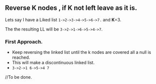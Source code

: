 ## Reverse K nodes , if K not left leave as it is.

Lets say I have a Liked list `1->2->3->4->5->6->7.`
and **K**=3.

The the resulting LL will be `3->2->1->6->5->4->7`.

### First Approach.
- Keep reversing the linked list until the k nodes are covered all a null is reached.
- This will make a discontinuous linked list.
- `3->2->1 6->5->4 7`

//To be done.